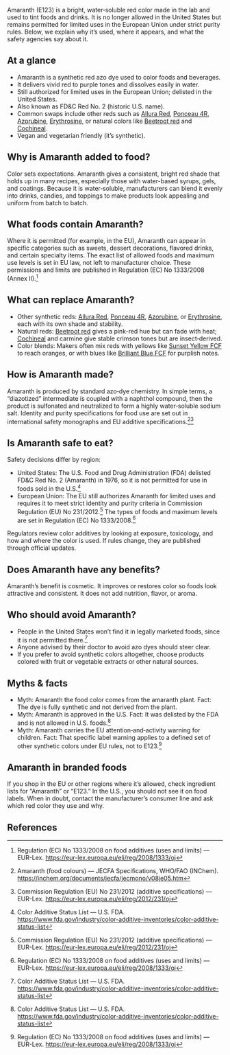 Amaranth (E123) is a bright, water‑soluble red color made in the lab and used to tint foods and drinks. It is no longer allowed in the United States but remains permitted for limited uses in the European Union under strict purity rules. Below, we explain why it’s used, where it appears, and what the safety agencies say about it.
<!--more-->

## At a glance
- Amaranth is a synthetic red azo dye used to color foods and beverages.
- It delivers vivid red to purple tones and dissolves easily in water.
- Still authorized for limited uses in the European Union; delisted in the United States.
- Also known as FD&C Red No. 2 (historic U.S. name).
- Common swaps include other reds such as [Allura Red](/e129-allura-red), [Ponceau 4R](/e124-ponceau-4r), [Azorubine](/e122-azorubine), [Erythrosine](/e127-erythrosine), or natural colors like [Beetroot red](/e162-beetroot-red) and [Cochineal](/e120-cochineal).
- Vegan and vegetarian friendly (it’s synthetic).

## Why is Amaranth added to food?
Color sets expectations. Amaranth gives a consistent, bright red shade that holds up in many recipes, especially those with water-based syrups, gels, and coatings. Because it is water‑soluble, manufacturers can blend it evenly into drinks, candies, and toppings to make products look appealing and uniform from batch to batch.

## What foods contain Amaranth?
Where it is permitted (for example, in the EU), Amaranth can appear in specific categories such as sweets, dessert decorations, flavored drinks, and certain specialty items. The exact list of allowed foods and maximum use levels is set in EU law, not left to manufacturer choice. These permissions and limits are published in Regulation (EC) No 1333/2008 (Annex II).[^3]

## What can replace Amaranth?
- Other synthetic reds: [Allura Red](/e129-allura-red), [Ponceau 4R](/e124-ponceau-4r), [Azorubine](/e122-azorubine), or [Erythrosine](/e127-erythrosine), each with its own shade and stability.
- Natural reds: [Beetroot red](/e162-beetroot-red) gives a pink-red hue but can fade with heat; [Cochineal](/e120-cochineal) and carmine give stable crimson tones but are insect‑derived.
- Color blends: Makers often mix reds with yellows like [Sunset Yellow FCF](/e110-sunset-yellow-fcf) to reach oranges, or with blues like [Brilliant Blue FCF](/e133-brilliant-blue-fcf) for purplish notes.

## How is Amaranth made?
Amaranth is produced by standard azo‑dye chemistry. In simple terms, a “diazotized” intermediate is coupled with a naphthol compound, then the product is sulfonated and neutralized to form a highly water‑soluble sodium salt. Identity and purity specifications for food use are set out in international safety monographs and EU additive specifications.[^4][^2]

## Is Amaranth safe to eat?
Safety decisions differ by region:
- United States: The U.S. Food and Drug Administration (FDA) delisted FD&C Red No. 2 (Amaranth) in 1976, so it is not permitted for use in foods sold in the U.S.[^1]
- European Union: The EU still authorizes Amaranth for limited uses and requires it to meet strict identity and purity criteria in Commission Regulation (EU) No 231/2012.[^2] The types of foods and maximum levels are set in Regulation (EC) No 1333/2008.[^3]

Regulators review color additives by looking at exposure, toxicology, and how and where the color is used. If rules change, they are published through official updates.

## Does Amaranth have any benefits?
Amaranth’s benefit is cosmetic. It improves or restores color so foods look attractive and consistent. It does not add nutrition, flavor, or aroma.

## Who should avoid Amaranth?
- People in the United States won’t find it in legally marketed foods, since it is not permitted there.[^1]
- Anyone advised by their doctor to avoid azo dyes should steer clear.
- If you prefer to avoid synthetic colors altogether, choose products colored with fruit or vegetable extracts or other natural sources.

## Myths & facts
- Myth: Amaranth the food color comes from the amaranth plant. Fact: The dye is fully synthetic and not derived from the plant.
- Myth: Amaranth is approved in the U.S. Fact: It was delisted by the FDA and is not allowed in U.S. foods.[^1]
- Myth: Amaranth carries the EU attention‑and‑activity warning for children. Fact: That specific label warning applies to a defined set of other synthetic colors under EU rules, not to E123.[^3]

## Amaranth in branded foods
If you shop in the EU or other regions where it’s allowed, check ingredient lists for “Amaranth” or “E123.” In the U.S., you should not see it on food labels. When in doubt, contact the manufacturer’s consumer line and ask which red color they use and why.

## References
[^1]: Color Additive Status List — U.S. FDA. https://www.fda.gov/industry/color-additive-inventories/color-additive-status-list
[^2]: Commission Regulation (EU) No 231/2012 (additive specifications) — EUR-Lex. https://eur-lex.europa.eu/eli/reg/2012/231/oj
[^3]: Regulation (EC) No 1333/2008 on food additives (uses and limits) — EUR-Lex. https://eur-lex.europa.eu/eli/reg/2008/1333/oj
[^4]: Amaranth (food colours) — JECFA Specifications, WHO/FAO (INChem). https://inchem.org/documents/jecfa/jecmono/v08je05.htm

